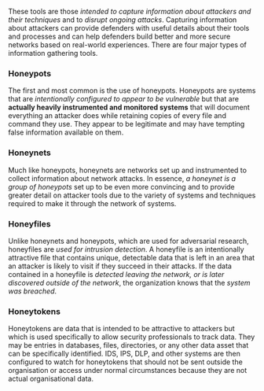 
These tools are those *intended to capture information about attackers and their techniques* and to *disrupt ongoing attacks*. Capturing information about attackers can provide defenders with useful details about their tools and processes and can help defenders build better and more secure networks based on real-world experiences. There are four major types of information gathering tools. 

### Honeypots

The first and most common is the use of honeypots. Honeypots are systems that are *intentionally configured to appear to be vulnerable* but that are **actually heavily instrumented and monitored systems** that will document everything an attacker does while retaining copies of every file and command they use. They appear to be legitimate and may have tempting false information available on them.

### Honeynets

Much like honeypots, honeynets are networks set up and instrumented to collect information about network attacks. In essence, *a honeynet is a group of honeypots* set up to be even more convincing and to provide greater detail on attacker tools due to the variety of systems and techniques required to make it through the network of systems.

### Honeyfiles

Unlike honeynets and honeypots, which are used for adversarial research, honeyfiles are *used for intrusion detection*. A honeyfile is an intentionally attractive file that contains unique, detectable data that is left in an area that an attacker is likely to visit if they succeed in their attacks. If the data contained in a honeyfile is *detected leaving the network, or is later discovered outside of the network*, the organization knows that the *system was breached*.

### Honeytokens

Honeytokens are data that is intended to be attractive to attackers but which is used specifically to allow security professionals to track data. They may be entries in databases, files, directories, or any other data asset that can be specifically identified. IDS, IPS, DLP, and other systems are then configured to watch for honeytokens that should not be sent outside the organisation or access under normal circumstances because they are not actual organisational data.

